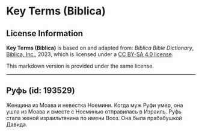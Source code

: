# Key Terms (Biblica)

## License Information

**Key Terms (Biblica)** is based on and adapted from: _Biblica Bible Dictionary_, [Biblica, Inc.](https://www.biblica.com/), 2023, which is licensed under a [CC BY-SA 4.0 license](https://creativecommons.org/licenses/by-sa/4.0/legalcode.en).

This markdown version is provided under the same license.



--------------------------------

## Руфь (id: 193529)

Женщина из Моава и невестка Ноемини. Когда муж Руфи умер, она ушла из Моава и вместе с Ноеминью отправилась в Израиль. Руфь стала женой израильтянина по имени Вооз. Она была прабабушкой Давида.



